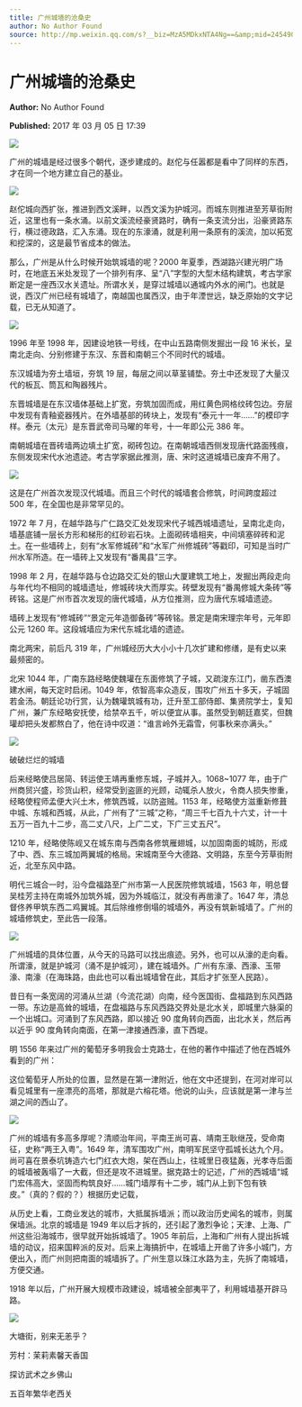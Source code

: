 ```yaml
---
title: 广州城墙的沧桑史
author: No Author Found
source: http://mp.weixin.qq.com/s?__biz=MzA5MDkxNTA4Ng==&amp;mid=2454905703&amp;idx=1&amp;sn=ec82362819c6c673c63337c063982b5c&amp;chksm=87a22b06b0d5a210a733749dd17dab364eebe1789874cad2ded19bc2347ce98b76c48154b5eb#rd
---
```


# 广州城墙的沧桑史

**Author:** No Author Found

**Published:** 2017 年 03 月 05 日 17:39

![](http://mmbiz.qpic.cn/mmbiz_jpg/PJWG74pLsMY6VjSs8icl92DouG8adAGS0ibIkmicA6dYrXchQel1ic3LTtD572I9r9sbW2tOnBvpibgicAXRcdc4p5aA/0?wx_fmt=jpeg)

广州的城墙是经过很多个朝代，逐步建成的。赵佗与任嚣都是看中了同样的东西，才在同一个地方建立自己的基业。

![](http://mmbiz.qpic.cn/mmbiz_jpg/PJWG74pLsMbjoQbsffdtPibq2icPmhEO4aw5xYkNG4Ajb0obnhic8OlUSdER8F3PQwhpkmfQNSyZS7RmwAX41o69w/0?wx_fmt=jpeg)

赵佗城向西扩张，推进到西文溪畔，以西文溪为护城河。而城东则推进至芳草街附近，这里也有一条水涌。以前文溪流经豪贤路时，确有一条支流分出，沿豪贤路东行，横过德政路，汇入东涌。现在的东濠涌，就是利用一条原有的溪流，加以拓宽和挖深的，这是最节省成本的做法。

那么，广州是从什么时候开始筑城墙的呢？2000 年夏季，西湖路兴建光明广场时，在地底五米处发现了一个排列有序、呈“八”字型的大型木结构建筑，考古学家断定是一座西汉水关遗址。所谓水关，是穿过城墙以通城内外水的闸门。也就是说，西汉广州已经有城墙了，南越国也属西汉，由于年湮世远，缺乏原始的文字记载，已无从知道了。

![](http://mmbiz.qpic.cn/mmbiz_jpg/PJWG74pLsMbjoQbsffdtPibq2icPmhEO4af7L3YoSvgOq5cMZibAb1YXIpEQ8unIic8u4UxcXLEwLt7faCICF0SY5g/0?wx_fmt=jpeg)

1996 年至 1998 年，因建设地铁一号线，在中山五路南侧发掘出一段 16 米长，呈南北走向、分别修建于东汉、东晋和南朝三个不同时代的城墙。

东汉城墙为夯土墙垣，夯筑 19 层，每层之间以草茎铺垫。夯土中还发现了大量汉代的板瓦、筒瓦和陶器残片。

东晋城墙是在东汉墙体基础上扩宽，夯筑加固而成，用红黄色网格纹砖包边。夯层中发现有青釉瓷器残片。在外墙基部的砖块上，发现有“泰元十一年……”的模印字样。泰元（太元）是东晋武帝司马曜的年号，十一年即公元 386 年。

南朝城墙在晋砖墙两边填土扩宽，砌砖包边。在南朝城墙西侧发现唐代路面残痕，东侧发现宋代水池遗迹。考古学家据此推测，唐、宋时这道城墙已废弃不用了。

![](http://mmbiz.qpic.cn/mmbiz_jpg/PJWG74pLsMbjoQbsffdtPibq2icPmhEO4ajwQFOicPXuXvM43Ul4HgJ0xuqo6AGjMNYysfoDYcxAuqY0Cq32G2GqQ/0?wx_fmt=jpeg)

这是在广州首次发现汉代城墙。而且三个时代的城墙套合修筑，时间跨度超过 500 年，在全国也是非常罕见的。

1972 年 7 月，在越华路与广仁路交汇处发现宋代子城西城墙遗址，呈南北走向，墙基底铺一层长方形和梯形的红砂岩石块。上面砌砖墙相夹，中间填塞碎砖和泥土。在一些墙砖上，刻有“水军修城砖”和“水军广州修城砖”等戳印，可知是当时广州水军所造。在一墙砖上又发现有“番禺县”三字。

1998 年 2 月，在越华路与仓边路交汇处的银山大厦建筑工地上，发掘出两段走向与年代均不相同的城墙遗址，修城砖块大而厚实。砖壁发现有“番禺修城大条砖”等砖铭。这是广州市首次发现的唐代城墙，从方位推测，应为唐代东城墙遗迹。

墙砖上发现有“修城砖”“景定元年造御备砖”等砖铭。景定是南宋理宗年号，元年即公元 1260 年。这段城墙应为宋代东城北墙的遗迹。

南北两宋，前后凡 319 年，广州城经历大大小小十几次扩建和修缮，是有史以来最频密的。

北宋 1044 年，广南东路经略使魏瓘在东面修筑了子城，又疏浚东江门，凿东西澳建水闸，每天定时启闭。1049 年，侬智高率众造反，围攻广州五十多天，子城固若金汤。朝廷论功行赏，认为魏瓘筑城有功，迁升至工部侍郎、集贤院学士，复知广州，兼广东经略安抚使，给禁卒五千，听以便宜从事。虽然受到朝廷嘉奖，但魏瓘却把头发都熬白了，他在诗中叹道：“谁言岭外无霜雪，何事秋来亦满头。”

![](http://mmbiz.qpic.cn/mmbiz_jpg/PJWG74pLsMbjoQbsffdtPibq2icPmhEO4aOBMWCBic19upwicCr38mPibrZROcUicVNzjBRicWOCoL0v6VibEoDUibQH8Cg/0?wx_fmt=jpeg)

破破烂烂的城墙

后来经略使吕居简、转运使王靖再重修东城，子城并入。1068~1077 年，由于广州商贸兴盛，珍货山积，经常受到盗匪的光顾，动辄杀人放火，令商人损失惨重，经略使程师孟便大兴土木，修筑西城，以防盗贼。1153 年，经略使方滋重新修葺中城、东城和西城，从此，广州有了“三城”之称，“周三千七百九十六丈，计一十五万一百九十二步，高二丈八尺，上广二丈，下广三丈五尺”。

1210 年，经略使陈岘又在城东南与西南各修筑雁翅城，以加固南面的城防，形成了中、西、东三城加两翼城的格局。宋城南至今大德路、文明路，东至今芳草街附近，北至东风中路。

明代三城合一时，沿今盘福路至广州市第一人民医院修筑城墙，1563 年，明总督吴桂芳主持在南城外加筑外城，因为外城临江，就没有再凿濠了。1647 年，清总督佟养甲筑东西二鸡翼城。其后除维修倒塌的城墙外，再没有筑新城墙了。广州的城墙修筑史，至此告一段落。

![](http://mmbiz.qpic.cn/mmbiz_jpg/PJWG74pLsMbjoQbsffdtPibq2icPmhEO4aF4z5f1AbhDIzIdEL4vTSQp6UR0o7vCv9mrUbBt3nJR6riaSEU0PicXSg/0?wx_fmt=jpeg)

广州城墙的具体位置，从今天的马路可以找出痕迹。另外，也可以从濠的走向看。所谓濠，就是护城河（涌不是护城河），建在城墙外。广州有东濠、西濠、玉带濠、南濠（在海珠路，由此也可以看出城墙曾在此，其后才扩张至人民路）。

昔日有一条宽阔的河涌从兰湖（今流花湖）向南，经今医国街、盘福路到东风西路一带。东边是高耸的城墙，在盘福路与东风西路交界处是北水关，即城里六脉渠的一个出城口。河涌到了东风西路，即以接近 90 度角转向西面，出北水关，然后再以近乎 90 度角转向南面，在第一津接通西濠，直下西堤。

明 1556 年来过广州的葡萄牙多明我会士克路士，在他的著作中描述了他在西城外看到的广州：

这位葡萄牙人所处的位置，显然是在第一津附近，他在文中还提到，在河对岸可以看见城里有一座漂亮的高塔，那就是六榕花塔。他说的山头，应该就是第一津与兰湖之间的西山了。

![](http://mmbiz.qpic.cn/mmbiz_jpg/PJWG74pLsMbjoQbsffdtPibq2icPmhEO4aGBdW7WjuF5BBOmfPyibRFXwxVMv6GwLcdnIbWszYPQq5OtibOgNib7icSw/0?wx_fmt=jpeg)

广州的城墙有多高多厚呢？清顺治年间，平南王尚可喜、靖南王耿继茂，受命南征，史称“两王入粤”。1649 年，清军围攻广州，南明军民坚守孤城长达九个月。尚可喜在景泰坑铸造六七门红衣大炮，架在西山上，往城里日夜猛轰，光孝寺后面的城墙被轰塌了一大截，但还是攻不进城里。据克路士的记述，广州的西城墙“城门宏伟高大，坚固而构筑良好……城门墙厚有十二步，城门从上到下包有铁皮。”（真的？假的？）根据历史记载，

从历史上看，工商业发达的城市，大抵属拆墙派；而以政治历史闻名的城市，则属保墙派。北京的城墙是 1949 年以后才拆的，还引起了激烈争论；天津、上海、广州这些沿海城市，很早就开始拆城墙了。1905 年前后，上海和广州有人提出拆城墙的动议，招来国粹派的反对。后来上海搞折中，在城墙上开凿了许多小城门，方便出入，而广州则把南面的城墙拆了。广州生意以珠江水路为主，先拆了南城墙，方便交通。

1918 年以后，广州开展大规模市政建设，城墙被全部夷平了，利用城墙基开辟马路。

![](http://mmbiz.qpic.cn/mmbiz_gif/PJWG74pLsMYf2b50xFTbTsibmjv5gNVOxZegUj8mrKtpuzCpBAYnQw9duHfIcNnUzicicnGUSv4EWPSTRAPvV9g3w/0?wx_fmt=gif)

大塘街，别来无恙乎？

芳村：茉莉素馨天香国

探访武术之乡佛山

五百年繁华老西关
